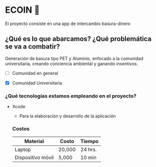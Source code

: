 # ECOIN  :leaves:
El proyecto consiste en una app de intercambio basura-dinero


##  ¿Qué es lo que abarcamos? ¿Qué problemática se va a combatir? 
Generación de basura tipo PET y Aluminio, enfocado a la comunidad universitaria, creando conciencia ambiental y ganando insentivos. 

- [ ] Comunidad en general
- [X] Comunidad Universitaria


### ¿Qué tecnologías estamos empleando en el proyecto?
* Xcode
  * Para la elaboración y desarrollo de la aplicación 
  
  ### Costos
  Material | Costo | Tiempo
  ---------| ----- | ------
  Laptop   |20,000 | 24 hrs. 
  Dispositivo móvil | 5,000 | 10 min
